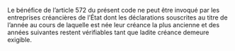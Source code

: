 Le bénéfice de l’article 572 du présent code ne peut être invoqué par les entreprises créancières de l’État dont les déclarations souscrites au titre de l’année au cours de laquelle est née leur créance la plus ancienne et des années suivantes restent vérifiables tant que ladite créance demeure exigible.